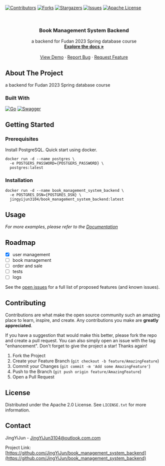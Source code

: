 <a name="readme-top"></a>
<!-- PROJECT SHIELDS -->
<!--
*** I'm using markdown "reference style" links for readability.
*** Reference links are enclosed in brackets [ ] instead of parentheses ( ).
*** See the bottom of this document for the declaration of the reference variables
*** for contributors-url, forks-url, etc. This is an optional, concise syntax you may use.
*** https://www.markdownguide.org/basic-syntax/#reference-style-links
-->
[![Contributors][contributors-shield]][contributors-url]
[![Forks][forks-shield]][forks-url]
[![Stargazers][stars-shield]][stars-url]
[![Issues][issues-shield]][issues-url]
[![Apache License][license-shield]][license-url]



<!-- PROJECT LOGO -->
<br />
<div align="center">

[//]: # (  <a href="https://github.com/JingYiJun/book_management_system_backend">)

[//]: # (    <img src="images/logo.png" alt="Logo" width="80" height="80">)

[//]: # (  </a>)

<h3 align="center">Book Management System Backend</h3>

  <p align="center">
    a backend for Fudan 2023 Spring database course
    <br />
    <a href="https://github.com/JingYiJun/book_management_system_backend"><strong>Explore the docs »</strong></a>
    <br />
    <br />
    <a href="https://github.com/JingYiJun/book_management_system_backend">View Demo</a>
    ·
    <a href="https://github.com/JingYiJun/book_management_system_backend/issues">Report Bug</a>
    ·
    <a href="https://github.com/JingYiJun/book_management_system_backend/issues">Request Feature</a>
  </p>
</div>



## About The Project

[//]: # ([![Product Name Screen Shot][product-screenshot]]&#40;https://example.com&#41;)
a backend for Fudan 2023 Spring database course

### Built With

[![Go][go.dev]][go-url]
[![Swagger][swagger.io]][swagger-url]

## Getting Started

### Prerequisites

Install PostgreSQL. Quick start using docker.

```shell
docker run -d --name postgres \
  -e POSTGERS_PASSWORD={POSTGERS_PASSWORD} \
  postgres:latest
```


### Installation

```shell
docker run -d --name book_management_system_backend \
  -e POSTGRES_DSN={POSTGRES_DSN} \
  jingyijun3104/book_management_system_backend:latest
```

## Usage

_For more examples, please refer to the [Documentation](https://example.com)_

## Roadmap

- [x] user management
- [ ] book management
- [ ] order and sale
- [ ] tests
- [ ] logs

See the [open issues](https://github.com/JingYiJun/book_management_system_backend/issues) for a full list of proposed features (and known issues).

## Contributing

Contributions are what make the open source community such an amazing place to learn, inspire, and create. Any contributions you make are **greatly appreciated**.

If you have a suggestion that would make this better, please fork the repo and create a pull request. You can also simply open an issue with the tag "enhancement".
Don't forget to give the project a star! Thanks again!

1. Fork the Project
2. Create your Feature Branch (`git checkout -b feature/AmazingFeature`)
3. Commit your Changes (`git commit -m 'Add some AmazingFeature'`)
4. Push to the Branch (`git push origin feature/AmazingFeature`)
5. Open a Pull Request

## License

Distributed under the Apache 2.0 License. See `LICENSE.txt` for more information.

## Contact

JingYiJun - JingYiJun3104@outlook.com.com

Project Link: [https://github.com/JingYiJun/book_management_system_backend](https://github.com/JingYiJun/book_management_system_backend)

[//]: # (https://www.markdownguide.org/basic-syntax/#reference-style-links)
[contributors-shield]: https://img.shields.io/github/contributors/JingYiJun/book_management_system_backend.svg?style=for-the-badge
[contributors-url]: https://github.com/JingYiJun/book_management_system_backend/graphs/contributors
[forks-shield]: https://img.shields.io/github/forks/JingYiJun/book_management_system_backend.svg?style=for-the-badge
[forks-url]: https://github.com/JingYiJun/book_management_system_backend/network/members
[stars-shield]: https://img.shields.io/github/stars/JingYiJun/book_management_system_backend.svg?style=for-the-badge
[stars-url]: https://github.com/JingYiJun/book_management_system_backend/stargazers
[issues-shield]: https://img.shields.io/github/issues/JingYiJun/book_management_system_backend.svg?style=for-the-badge
[issues-url]: https://github.com/JingYiJun/book_management_system_backend/issues
[license-shield]: https://img.shields.io/github/license/JingYiJun/book_management_system_backend.svg?style=for-the-badge
[license-url]: https://github.com/JingYiJun/book_management_system_backend/blob/main/LICENSE
[go.dev]: https://img.shields.io/badge/go-%2300ADD8.svg?style=for-the-badge&logo=go&logoColor=white
[go-url]: https://go.dev
[swagger.io]: https://img.shields.io/badge/-Swagger-%23Clojure?style=for-the-badge&logo=swagger&logoColor=white
[swagger-url]: https://swagger.io